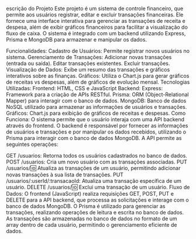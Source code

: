 escrição do Projeto
Este projeto é um sistema de controle financeiro, que permite aos usuários registrar, editar e excluir transações financeiras. Ele fornece uma interface interativa para gerenciar as transações de receita e despesa, além de exibir gráficos financeiros para facilitar a visualização do fluxo de caixa. O sistema é integrado com um backend utilizando Express, Prisma e MongoDB para armazenar e manipular os dados.

Funcionalidades:
Cadastro de Usuários: Permite registrar novos usuários no sistema.
Gerenciamento de Transações:
Adicionar novas transações (entrada ou saída).
Editar transações existentes.
Excluir transações.
Visualização de Dados: Exibe um resumo das transações e gráficos interativos sobre as finanças.
Gráficos: Utiliza o Chart.js para gerar gráficos de receitas vs despesas, além de gráficos de evolução mensal.
Tecnologias Utilizadas:
Frontend: HTML, CSS e JavaScript
Backend:
Express: Framework para a criação de APIs RESTful.
Prisma: ORM (Object-Relational Mapper) para interagir com o banco de dados.
MongoDB: Banco de dados NoSQL utilizado para armazenar as informações de usuários e transações.
Gráficos: Chart.js para exibição de gráficos de receitas e despesas.
Como Funciona:
O sistema permite que o usuário interaja com uma API backend através do frontend. O backend é responsável por fornecer as informações de usuários e transações e por manipular os dados recebidos, utilizando o Prisma para interagir com o banco de dados MongoDB. A API permite as seguintes operações:

GET /usuarios: Retorna todos os usuários cadastrados no banco de dados.
POST /usuarios: Cria um novo usuário com as transações associadas.
PUT /usuarios/:id: Atualiza as transações de um usuário, permitindo adicionar novas transações à sua lista de transações.
PUT /usuarios/:userId/:transacaoId: Atualiza uma transação específica de um usuário.
DELETE /usuarios/:id: Exclui uma transação de um usuário.
Fluxo de Dados:
O frontend (JavaScript) realiza requisições GET, POST, PUT e DELETE para a API backend, que processa as solicitações e interage com o banco de dados MongoDB.
O Prisma é utilizado para gerenciar as transações, realizando operações de leitura e escrita no banco de dados.
As transações são armazenadas no banco de dados no formato de um array dentro de cada usuário, permitindo o gerenciamento eficiente de dados.
